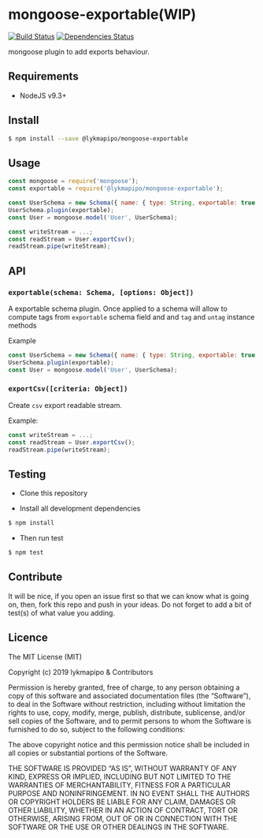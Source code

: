 # mongoose-exportable(WIP)

[![Build Status](https://travis-ci.org/lykmapipo/mongoose-exportable.svg?branch=master)](https://travis-ci.org/lykmapipo/mongoose-exportable)
[![Dependencies Status](https://david-dm.org/lykmapipo/mongoose-exportable/status.svg)](https://david-dm.org/lykmapipo/mongoose-exportable)

mongoose plugin to add exports behaviour. 

## Requirements

- NodeJS v9.3+

## Install
```sh
$ npm install --save @lykmapipo/mongoose-exportable
```

## Usage

```javascript
const mongoose = require('mongoose');
const exportable = require('@lykmapipo/mongoose-exportable');

const UserSchema = new Schema({ name: { type: String, exportable: true } });
UserSchema.plugin(exportable);
const User = mongoose.model('User', UserSchema);

const writeStream = ...;
const readStream = User.exportCsv();
readStream.pipe(writeStream);
```

## API

### `exportable(schema: Schema, [options: Object])`
A exportable schema plugin. Once applied to a schema will allow to compute tags from `exportable` schema field and and `tag` and `untag` instance methods

Example
```js
const UserSchema = new Schema({ name: { type: String, exportable: true } });
UserSchema.plugin(exportable);
const User = mongoose.model('User', UserSchema);
```


### `exportCsv([criteria: Object])`
Create `csv` export readable stream.

Example:
```js
const writeStream = ...;
const readStream = User.exportCsv();
readStream.pipe(writeStream);
```

## Testing
* Clone this repository

* Install all development dependencies
```sh
$ npm install
```
* Then run test
```sh
$ npm test
```

## Contribute
It will be nice, if you open an issue first so that we can know what is going on, then, fork this repo and push in your ideas. Do not forget to add a bit of test(s) of what value you adding.

## Licence
The MIT License (MIT)

Copyright (c) 2019 lykmapipo & Contributors

Permission is hereby granted, free of charge, to any person obtaining a copy of this software and associated documentation files (the “Software”), to deal in the Software without restriction, including without limitation the rights to use, copy, modify, merge, publish, distribute, sublicense, and/or sell copies of the Software, and to permit persons to whom the Software is furnished to do so, subject to the following conditions:

The above copyright notice and this permission notice shall be included in all copies or substantial portions of the Software.

THE SOFTWARE IS PROVIDED “AS IS”, WITHOUT WARRANTY OF ANY KIND, EXPRESS OR IMPLIED, INCLUDING BUT NOT LIMITED TO THE WARRANTIES OF MERCHANTABILITY, FITNESS FOR A PARTICULAR PURPOSE AND NONINFRINGEMENT. IN NO EVENT SHALL THE AUTHORS OR COPYRIGHT HOLDERS BE LIABLE FOR ANY CLAIM, DAMAGES OR OTHER LIABILITY, WHETHER IN AN ACTION OF CONTRACT, TORT OR OTHERWISE, ARISING FROM, OUT OF OR IN CONNECTION WITH THE SOFTWARE OR THE USE OR OTHER DEALINGS IN THE SOFTWARE. 